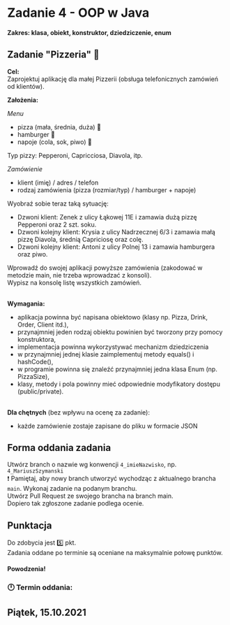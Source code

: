 # Zadanie 4 - OOP w Java
#### Zakres: klasa, obiekt, konstruktor, dziedziczenie, enum


## Zadanie "Pizzeria" :pizza: 

**Cel:**  
Zaprojektuj aplikację dla małej Pizzerii (obsługa telefonicznych zamówień od klientów).

**Założenia:**  

_Menu_
- pizza (mała, średnia, duża) :pizza:
- hamburger :hamburger:
- napoje (cola, sok, piwo) :beer:

Typ pizzy: Pepperoni, Capricciosa, Diavola, itp.

_Zamówienie_
- klient (imię) / adres / telefon
- rodzaj zamówienia (pizza (rozmiar/typ) / hamburger + napoje)
  

Wyobraź sobie teraz taką sytuację:  
- Dzwoni klient: Zenek z ulicy Łąkowej 11E i zamawia dużą pizzę Pepperoni oraz 2 szt. soku.
- Dzwoni kolejny klient: Krysia z ulicy Nadrzecznej 6/3 i zamawia małą pizzę Diavola, średnią Capriciosę oraz colę.
- Dzwoni kolejny klient: Antoni z ulicy Polnej 13 i zamawia hamburgera oraz piwo.


Wprowadź do swojej aplikacji powyższe zamówienia (zakodować w metodzie main, nie trzeba wprowadzać z konsoli).  
Wypisz na konsolę listę wszystkich zamówień.  
   

**Wymagania:**
- aplikacja powinna być napisana obiektowo (klasy np. Pizza, Drink, Order, Client itd.),
- przynajmniej jeden rodzaj obiektu powinien być tworzony przy pomocy konstruktora,
- implementacja powinna wykorzystywać mechanizm dziedziczenia
- w przynajmniej jednej klasie zaimplementuj metody equals() i hashCode(),
- w programie powinna się znaleźć przynajmniej jedna klasa Enum (np. PizzaSize),
- klasy, metody i pola powinny mieć odpowiednie modyfikatory dostępu (public/private).  
   

**Dla chętnych** (bez wpływu na ocenę za zadanie):  
- każde zamówienie zostaje zapisane do pliku w formacie JSON


## Forma oddania zadania
Utwórz branch o nazwie wg konwencji `4_imieNazwisko`, np. `4_MariuszSzymanski`  
:exclamation: Pamiętaj, aby nowy branch utworzyć wychodząc z aktualnego brancha `main`.
Wykonaj zadanie na podanym branchu.  
Utwórz Pull Request ze swojego brancha na branch main.  
Dopiero tak zgłoszone zadanie podlega ocenie.


## Punktacja

Do zdobycia jest :five: pkt.  
Zadania oddane po terminie są oceniane na maksymalnie połowę punktów.

#### Powodzenia!

### :clock12: Termin oddania:
## Piątek, 15.10.2021
